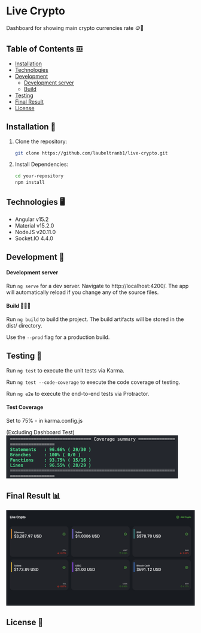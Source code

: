 # Live Crypto

Dashboard for showing main crypto currencies rate 🪙💸

## Table of Contents 𝌞

- [Installation](#installation-)
- [Technologies](#technologies-)
- [Development](#development-)
  - [Development server](#development-server-)
  - [Build](#build-)
- [Testing](#testing-)
- [Final Result](#final-result-)
- [License](#license-)

## Installation 💾

1. Clone the repository:

   ```sh
   git clone https://github.com/laubeltranb1/live-crypto.git
   ```

2. Install Dependencies:
   ```sh
   cd your-repository
   npm install
   ```

## Technologies 🖥

- Angular v15.2
- Material v15.2.0
- NodeJS v20.11.0
- Socket.IO 4.4.0

## Development 📘

#### Development server

Run `ng serve` for a dev server. Navigate to http://localhost:4200/. The app will automatically reload if you change any of the source files.

#### Build 👷🏼‍♀️

Run `ng build` to build the project. The build artifacts will be stored in the dist/ directory.

Use the `--prod` flag for a production build.

## Testing 🧪

Run `ng test` to execute the unit tests via Karma.

Run `ng test --code-coverage` to execute the code coverage of testing.

Run `ng e2e` to execute the end-to-end tests via Protractor.

#### Test Coverage

Set to 75% - in karma.config.js

(Excluding Dashboard Test)
![alt text](<Screen Shot 2024-04-05 at 12.37.57 PM.png>)

## Final Result 📊

![alt text](image.png)

## License 🪪

